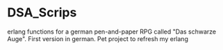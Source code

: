 # DSA_Scrips
erlang functions for a german pen-and-paper RPG called "Das schwarze Auge". First version in german. Pet project to refresh my erlang
